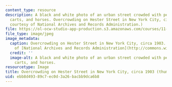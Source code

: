 ```yaml
---
content_type: resource
description: A black and white photo of an urban street crowded with people, wagons,
  carts, and horses. Overcrowding on Hester Street in New York City, circa 1903. (Image
  courtesy of National Archives and Records Administration.)
file: https://ol-ocw-studio-app-production.s3.amazonaws.com/courses/11-201-gateway-to-the-profession-of-planning-fall-2010/ebb8d49389c7ec0d3a26bacbb9dca6b8_11-201f10-th.jpg
file_type: image/jpeg
image_metadata:
  caption: Overcrowding on Hester Street in New York City, circa 1903. (Image courtesy
    of [National Archives and Records Administration](http://commons.wikimedia.org/wiki/File:NewYorkCityHesterStreet1903.jpg).)
  credit: ''
  image-alt: A black and white photo of an urban street crowded with people, wagons,
    carts, and horses.
resourcetype: Image
title: Overcrowding on Hester Street in New York City, circa 1903 (thumbnail)
uid: ebb8d493-89c7-ec0d-3a26-bacbb9dca6b8
---
```

